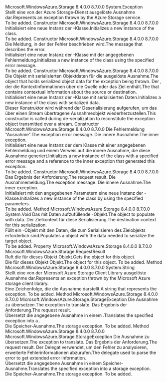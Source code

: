 <Type Name="StorageException" FullName="Microsoft.WindowsAzure.Storage.StorageException">
  <TypeSignature Language="C#" Value="public class StorageException : Exception" />
  <TypeSignature Language="ILAsm" Value=".class public auto ansi serializable beforefieldinit StorageException extends System.Exception" />
  <TypeSignature Language="DocId" Value="T:Microsoft.WindowsAzure.Storage.StorageException" />
  <TypeSignature Language="VB.NET" Value="Public Class StorageException&#xA;Inherits Exception" />
  <TypeSignature Language="F#" Value="type StorageException = class&#xA;    inherit Exception" />
  <AssemblyInfo>
    <AssemblyName>Microsoft.WindowsAzure.Storage</AssemblyName>
    <AssemblyVersion>8.4.0.0</AssemblyVersion>
    <AssemblyVersion>8.7.0.0</AssemblyVersion>
  </AssemblyInfo>
  <Base>
    <BaseTypeName>System.Exception</BaseTypeName>
  </Base>
  <Interfaces />
  <Docs>
    <summary>
            <span data-ttu-id="51ce0-101">Stellt eine von der Azure Storage-Dienst ausgelöste Ausnahme dar.</span><span class="sxs-lookup"><span data-stu-id="51ce0-101">Represents an exception thrown by the Azure Storage service.</span></span>
            </summary>
    <remarks>To be added.</remarks>
  </Docs>
  <Members>
    <Member MemberName=".ctor">
      <MemberSignature Language="C#" Value="public StorageException ();" />
      <MemberSignature Language="ILAsm" Value=".method public hidebysig specialname rtspecialname instance void .ctor() cil managed" />
      <MemberSignature Language="DocId" Value="M:Microsoft.WindowsAzure.Storage.StorageException.#ctor" />
      <MemberSignature Language="VB.NET" Value="Public Sub New ()" />
      <MemberType>Constructor</MemberType>
      <AssemblyInfo>
        <AssemblyName>Microsoft.WindowsAzure.Storage</AssemblyName>
        <AssemblyVersion>8.4.0.0</AssemblyVersion>
        <AssemblyVersion>8.7.0.0</AssemblyVersion>
      </AssemblyInfo>
      <Parameters />
      <Docs>
        <summary>
            <span data-ttu-id="51ce0-102">Initialisiert eine neue Instanz der <see cref="T:Microsoft.WindowsAzure.Storage.StorageException" />-Klasse.</span><span class="sxs-lookup"><span data-stu-id="51ce0-102">Initializes a new instance of the <see cref="T:Microsoft.WindowsAzure.Storage.StorageException" /> class.</span></span>
            </summary>
        <remarks>To be added.</remarks>
      </Docs>
    </Member>
    <Member MemberName=".ctor">
      <MemberSignature Language="C#" Value="public StorageException (string message);" />
      <MemberSignature Language="ILAsm" Value=".method public hidebysig specialname rtspecialname instance void .ctor(string message) cil managed" />
      <MemberSignature Language="DocId" Value="M:Microsoft.WindowsAzure.Storage.StorageException.#ctor(System.String)" />
      <MemberSignature Language="VB.NET" Value="Public Sub New (message As String)" />
      <MemberSignature Language="F#" Value="new Microsoft.WindowsAzure.Storage.StorageException : string -&gt; Microsoft.WindowsAzure.Storage.StorageException" Usage="new Microsoft.WindowsAzure.Storage.StorageException message" />
      <MemberType>Constructor</MemberType>
      <AssemblyInfo>
        <AssemblyName>Microsoft.WindowsAzure.Storage</AssemblyName>
        <AssemblyVersion>8.4.0.0</AssemblyVersion>
        <AssemblyVersion>8.7.0.0</AssemblyVersion>
      </AssemblyInfo>
      <Parameters>
        <Parameter Name="message" Type="System.String" />
      </Parameters>
      <Docs>
        <param name="message"><span data-ttu-id="51ce0-103">Die Meldung, in der der Fehler beschrieben wird.</span><span class="sxs-lookup"><span data-stu-id="51ce0-103">The message that describes the error.</span></span></param>
        <summary>
            <span data-ttu-id="51ce0-104">Initialisiert eine neue Instanz der <see cref="T:Microsoft.WindowsAzure.Storage.StorageException" />-Klasse mit der angegebenen Fehlermeldung.</span><span class="sxs-lookup"><span data-stu-id="51ce0-104">Initializes a new instance of the <see cref="T:Microsoft.WindowsAzure.Storage.StorageException" /> class using the specified error message.</span></span>
            </summary>
        <remarks>To be added.</remarks>
      </Docs>
    </Member>
    <Member MemberName=".ctor">
      <MemberSignature Language="C#" Value="protected StorageException (System.Runtime.Serialization.SerializationInfo info, System.Runtime.Serialization.StreamingContext context);" />
      <MemberSignature Language="ILAsm" Value=".method familyhidebysig specialname rtspecialname instance void .ctor(class System.Runtime.Serialization.SerializationInfo info, valuetype System.Runtime.Serialization.StreamingContext context) cil managed" />
      <MemberSignature Language="DocId" Value="M:Microsoft.WindowsAzure.Storage.StorageException.#ctor(System.Runtime.Serialization.SerializationInfo,System.Runtime.Serialization.StreamingContext)" />
      <MemberSignature Language="VB.NET" Value="Protected Sub New (info As SerializationInfo, context As StreamingContext)" />
      <MemberSignature Language="F#" Value="new Microsoft.WindowsAzure.Storage.StorageException : System.Runtime.Serialization.SerializationInfo * System.Runtime.Serialization.StreamingContext -&gt; Microsoft.WindowsAzure.Storage.StorageException" Usage="new Microsoft.WindowsAzure.Storage.StorageException (info, context)" />
      <MemberType>Constructor</MemberType>
      <AssemblyInfo>
        <AssemblyName>Microsoft.WindowsAzure.Storage</AssemblyName>
        <AssemblyVersion>8.4.0.0</AssemblyVersion>
        <AssemblyVersion>8.7.0.0</AssemblyVersion>
      </AssemblyInfo>
      <Parameters>
        <Parameter Name="info" Type="System.Runtime.Serialization.SerializationInfo" />
        <Parameter Name="context" Type="System.Runtime.Serialization.StreamingContext" />
      </Parameters>
      <Docs>
        <param name="info"><span data-ttu-id="51ce0-105">Die <see cref="T:System.Runtime.Serialization.SerializationInfo" /> Objekt mit serialisierten Objektdaten für die ausgelöste Ausnahme.</span><span class="sxs-lookup"><span data-stu-id="51ce0-105">The <see cref="T:System.Runtime.Serialization.SerializationInfo" /> object that holds serialized object data for the exception being thrown.</span></span></param>
        <param name="context"><span data-ttu-id="51ce0-106">Der <see cref="T:System.Runtime.Serialization.StreamingContext" />, der die Kontextinformationen über die Quelle oder das Ziel enthält.</span><span class="sxs-lookup"><span data-stu-id="51ce0-106">The <see cref="T:System.Runtime.Serialization.StreamingContext" /> that contains contextual information about the source or destination.</span></span></param>
        <summary>
            <span data-ttu-id="51ce0-107">Initialisiert eine neue Instanz der <see cref="T:Microsoft.WindowsAzure.Storage.StorageException" />-Klasse mit serialisierten Daten.</span><span class="sxs-lookup"><span data-stu-id="51ce0-107">Initializes a new instance of the <see cref="T:Microsoft.WindowsAzure.Storage.StorageException" /> class with serialized data.</span></span>
            </summary>
        <remarks><span data-ttu-id="51ce0-108">Dieser Konstruktor wird während der Deserialisierung aufgerufen, um das über einen Stream übertragene Ausnahmeobjekt wiederherzustellen.</span><span class="sxs-lookup"><span data-stu-id="51ce0-108">This constructor is called during de-serialization to reconstitute the exception object transmitted over a stream.</span></span></remarks>
      </Docs>
    </Member>
    <Member MemberName=".ctor">
      <MemberSignature Language="C#" Value="public StorageException (string message, Exception innerException);" />
      <MemberSignature Language="ILAsm" Value=".method public hidebysig specialname rtspecialname instance void .ctor(string message, class System.Exception innerException) cil managed" />
      <MemberSignature Language="DocId" Value="M:Microsoft.WindowsAzure.Storage.StorageException.#ctor(System.String,System.Exception)" />
      <MemberSignature Language="VB.NET" Value="Public Sub New (message As String, innerException As Exception)" />
      <MemberSignature Language="F#" Value="new Microsoft.WindowsAzure.Storage.StorageException : string * Exception -&gt; Microsoft.WindowsAzure.Storage.StorageException" Usage="new Microsoft.WindowsAzure.Storage.StorageException (message, innerException)" />
      <MemberType>Constructor</MemberType>
      <AssemblyInfo>
        <AssemblyName>Microsoft.WindowsAzure.Storage</AssemblyName>
        <AssemblyVersion>8.4.0.0</AssemblyVersion>
        <AssemblyVersion>8.7.0.0</AssemblyVersion>
      </AssemblyInfo>
      <Parameters>
        <Parameter Name="message" Type="System.String" />
        <Parameter Name="innerException" Type="System.Exception" />
      </Parameters>
      <Docs>
        <param name="message"><span data-ttu-id="51ce0-109">Die Fehlermeldung "Ausnahme".</span><span class="sxs-lookup"><span data-stu-id="51ce0-109">The exception error message.</span></span></param>
        <param name="innerException"><span data-ttu-id="51ce0-110">Die innere Ausnahme.</span><span class="sxs-lookup"><span data-stu-id="51ce0-110">The inner exception.</span></span></param>
        <summary>
            <span data-ttu-id="51ce0-111">Initialisiert eine neue Instanz der dem <see cref="T:Microsoft.WindowsAzure.Storage.StorageException" /> Klasse mit einer angegebenen Fehlermeldung und einem Verweis auf die innere Ausnahme, die diese Ausnahme generiert.</span><span class="sxs-lookup"><span data-stu-id="51ce0-111">Initializes a new instance of the <see cref="T:Microsoft.WindowsAzure.Storage.StorageException" /> class with a specified error message and a reference to the inner exception that generated this exception.</span></span>
            </summary>
        <remarks>To be added.</remarks>
      </Docs>
    </Member>
    <Member MemberName=".ctor">
      <MemberSignature Language="C#" Value="public StorageException (Microsoft.WindowsAzure.Storage.RequestResult res, string message, Exception inner);" />
      <MemberSignature Language="ILAsm" Value=".method public hidebysig specialname rtspecialname instance void .ctor(class Microsoft.WindowsAzure.Storage.RequestResult res, string message, class System.Exception inner) cil managed" />
      <MemberSignature Language="DocId" Value="M:Microsoft.WindowsAzure.Storage.StorageException.#ctor(Microsoft.WindowsAzure.Storage.RequestResult,System.String,System.Exception)" />
      <MemberSignature Language="VB.NET" Value="Public Sub New (res As RequestResult, message As String, inner As Exception)" />
      <MemberSignature Language="F#" Value="new Microsoft.WindowsAzure.Storage.StorageException : Microsoft.WindowsAzure.Storage.RequestResult * string * Exception -&gt; Microsoft.WindowsAzure.Storage.StorageException" Usage="new Microsoft.WindowsAzure.Storage.StorageException (res, message, inner)" />
      <MemberType>Constructor</MemberType>
      <AssemblyInfo>
        <AssemblyName>Microsoft.WindowsAzure.Storage</AssemblyName>
        <AssemblyVersion>8.4.0.0</AssemblyVersion>
        <AssemblyVersion>8.7.0.0</AssemblyVersion>
      </AssemblyInfo>
      <Parameters>
        <Parameter Name="res" Type="Microsoft.WindowsAzure.Storage.RequestResult" />
        <Parameter Name="message" Type="System.String" />
        <Parameter Name="inner" Type="System.Exception" />
      </Parameters>
      <Docs>
        <param name="res"><span data-ttu-id="51ce0-112">Das Ergebnis der Anforderung.</span><span class="sxs-lookup"><span data-stu-id="51ce0-112">The request result.</span></span></param>
        <param name="message"><span data-ttu-id="51ce0-113">Die Ausnahmemeldung.</span><span class="sxs-lookup"><span data-stu-id="51ce0-113">The exception message.</span></span></param>
        <param name="inner"><span data-ttu-id="51ce0-114">Die innere Ausnahme.</span><span class="sxs-lookup"><span data-stu-id="51ce0-114">The inner exception.</span></span></param>
        <summary>
            <span data-ttu-id="51ce0-115">Initialisiert mit den angegebenen Parametern eine neue Instanz der <see cref="T:Microsoft.WindowsAzure.Storage.StorageException" />-Klasse.</span><span class="sxs-lookup"><span data-stu-id="51ce0-115">Initializes a new instance of the <see cref="T:Microsoft.WindowsAzure.Storage.StorageException" /> class by using the specified parameters.</span></span>
            </summary>
        <remarks>To be added.</remarks>
      </Docs>
    </Member>
    <Member MemberName="GetObjectData">
      <MemberSignature Language="C#" Value="public override void GetObjectData (System.Runtime.Serialization.SerializationInfo info, System.Runtime.Serialization.StreamingContext context);" />
      <MemberSignature Language="ILAsm" Value=".method public hidebysig virtual instance void GetObjectData(class System.Runtime.Serialization.SerializationInfo info, valuetype System.Runtime.Serialization.StreamingContext context) cil managed" />
      <MemberSignature Language="DocId" Value="M:Microsoft.WindowsAzure.Storage.StorageException.GetObjectData(System.Runtime.Serialization.SerializationInfo,System.Runtime.Serialization.StreamingContext)" />
      <MemberSignature Language="VB.NET" Value="Public Overrides Sub GetObjectData (info As SerializationInfo, context As StreamingContext)" />
      <MemberSignature Language="F#" Value="override this.GetObjectData : System.Runtime.Serialization.SerializationInfo * System.Runtime.Serialization.StreamingContext -&gt; unit" Usage="storageException.GetObjectData (info, context)" />
      <MemberType>Method</MemberType>
      <AssemblyInfo>
        <AssemblyName>Microsoft.WindowsAzure.Storage</AssemblyName>
        <AssemblyVersion>8.4.0.0</AssemblyVersion>
        <AssemblyVersion>8.7.0.0</AssemblyVersion>
      </AssemblyInfo>
      <ReturnValue>
        <ReturnType>System.Void</ReturnType>
      </ReturnValue>
      <Parameters>
        <Parameter Name="info" Type="System.Runtime.Serialization.SerializationInfo" />
        <Parameter Name="context" Type="System.Runtime.Serialization.StreamingContext" />
      </Parameters>
      <Docs>
        <param name="info"><span data-ttu-id="51ce0-116">Das mit Daten aufzufüllende <see cref="T:System.Runtime.Serialization.SerializationInfo" />-Objekt.</span><span class="sxs-lookup"><span data-stu-id="51ce0-116">The <see cref="T:System.Runtime.Serialization.SerializationInfo" /> object to populate with data.</span></span></param>
        <param name="context"><span data-ttu-id="51ce0-117">Der Zielkontext für diese Serialisierung.</span><span class="sxs-lookup"><span data-stu-id="51ce0-117">The destination context for this serialization.</span></span></param>
        <summary>
            <span data-ttu-id="51ce0-118">Füllt ein <see cref="T:System.Runtime.Serialization.SerializationInfo" />-Objekt mit den Daten, die zum Serialisieren des Zielobjekts erforderlich sind.</span><span class="sxs-lookup"><span data-stu-id="51ce0-118">Populates a <see cref="T:System.Runtime.Serialization.SerializationInfo" /> object with the data needed to serialize the target object.</span></span>
            </summary>
        <remarks>To be added.</remarks>
      </Docs>
    </Member>
    <Member MemberName="RequestInformation">
      <MemberSignature Language="C#" Value="public Microsoft.WindowsAzure.Storage.RequestResult RequestInformation { get; }" />
      <MemberSignature Language="ILAsm" Value=".property instance class Microsoft.WindowsAzure.Storage.RequestResult RequestInformation" />
      <MemberSignature Language="DocId" Value="P:Microsoft.WindowsAzure.Storage.StorageException.RequestInformation" />
      <MemberSignature Language="VB.NET" Value="Public ReadOnly Property RequestInformation As RequestResult" />
      <MemberSignature Language="F#" Value="member this.RequestInformation : Microsoft.WindowsAzure.Storage.RequestResult" Usage="Microsoft.WindowsAzure.Storage.StorageException.RequestInformation" />
      <MemberType>Property</MemberType>
      <AssemblyInfo>
        <AssemblyName>Microsoft.WindowsAzure.Storage</AssemblyName>
        <AssemblyVersion>8.4.0.0</AssemblyVersion>
        <AssemblyVersion>8.7.0.0</AssemblyVersion>
      </AssemblyInfo>
      <ReturnValue>
        <ReturnType>Microsoft.WindowsAzure.Storage.RequestResult</ReturnType>
      </ReturnValue>
      <Docs>
        <summary>
            <span data-ttu-id="51ce0-119">Ruft die <see cref="T:Microsoft.WindowsAzure.Storage.RequestResult" /> für dieses Objekt <see cref="T:Microsoft.WindowsAzure.Storage.StorageException" /> Objekt.</span><span class="sxs-lookup"><span data-stu-id="51ce0-119">Gets the <see cref="T:Microsoft.WindowsAzure.Storage.RequestResult" /> object for this <see cref="T:Microsoft.WindowsAzure.Storage.StorageException" /> object.</span></span>
            </summary>
        <value><span data-ttu-id="51ce0-120">Die <see cref="T:Microsoft.WindowsAzure.Storage.RequestResult" /> für dieses Objekt <see cref="T:Microsoft.WindowsAzure.Storage.StorageException" /> Objekt.</span><span class="sxs-lookup"><span data-stu-id="51ce0-120">The <see cref="T:Microsoft.WindowsAzure.Storage.RequestResult" /> object for this <see cref="T:Microsoft.WindowsAzure.Storage.StorageException" /> object.</span></span></value>
        <remarks>To be added.</remarks>
      </Docs>
    </Member>
    <Member MemberName="ToString">
      <MemberSignature Language="C#" Value="public override string ToString ();" />
      <MemberSignature Language="ILAsm" Value=".method public hidebysig virtual instance string ToString() cil managed" />
      <MemberSignature Language="DocId" Value="M:Microsoft.WindowsAzure.Storage.StorageException.ToString" />
      <MemberSignature Language="VB.NET" Value="Public Overrides Function ToString () As String" />
      <MemberSignature Language="F#" Value="override this.ToString : unit -&gt; string" Usage="storageException.ToString " />
      <MemberType>Method</MemberType>
      <AssemblyInfo>
        <AssemblyName>Microsoft.WindowsAzure.Storage</AssemblyName>
        <AssemblyVersion>8.4.0.0</AssemblyVersion>
        <AssemblyVersion>8.7.0.0</AssemblyVersion>
      </AssemblyInfo>
      <ReturnValue>
        <ReturnType>System.String</ReturnType>
      </ReturnValue>
      <Parameters />
      <Docs>
        <summary>
            <span data-ttu-id="51ce0-121">Stellt eine von der Microsoft Azure Storage Client Library ausgelöste Ausnahme dar.</span><span class="sxs-lookup"><span data-stu-id="51ce0-121">Represents an exception thrown by the Microsoft Azure storage client library.</span></span> 
            </summary>
        <returns><span data-ttu-id="51ce0-122">Eine Zeichenfolge, die die Ausnahme darstellt.</span><span class="sxs-lookup"><span data-stu-id="51ce0-122">A string that represents the exception.</span></span></returns>
        <remarks>To be added.</remarks>
      </Docs>
    </Member>
    <Member MemberName="TranslateException">
      <MemberSignature Language="C#" Value="public static Microsoft.WindowsAzure.Storage.StorageException TranslateException (Exception ex, Microsoft.WindowsAzure.Storage.RequestResult reqResult);" />
      <MemberSignature Language="ILAsm" Value=".method public static hidebysig class Microsoft.WindowsAzure.Storage.StorageException TranslateException(class System.Exception ex, class Microsoft.WindowsAzure.Storage.RequestResult reqResult) cil managed" />
      <MemberSignature Language="DocId" Value="M:Microsoft.WindowsAzure.Storage.StorageException.TranslateException(System.Exception,Microsoft.WindowsAzure.Storage.RequestResult)" />
      <MemberSignature Language="VB.NET" Value="Public Shared Function TranslateException (ex As Exception, reqResult As RequestResult) As StorageException" />
      <MemberSignature Language="F#" Value="static member TranslateException : Exception * Microsoft.WindowsAzure.Storage.RequestResult -&gt; Microsoft.WindowsAzure.Storage.StorageException" Usage="Microsoft.WindowsAzure.Storage.StorageException.TranslateException (ex, reqResult)" />
      <MemberType>Method</MemberType>
      <AssemblyInfo>
        <AssemblyName>Microsoft.WindowsAzure.Storage</AssemblyName>
        <AssemblyVersion>8.4.0.0</AssemblyVersion>
        <AssemblyVersion>8.7.0.0</AssemblyVersion>
      </AssemblyInfo>
      <ReturnValue>
        <ReturnType>Microsoft.WindowsAzure.Storage.StorageException</ReturnType>
      </ReturnValue>
      <Parameters>
        <Parameter Name="ex" Type="System.Exception" />
        <Parameter Name="reqResult" Type="Microsoft.WindowsAzure.Storage.RequestResult" />
      </Parameters>
      <Docs>
        <param name="ex"><span data-ttu-id="51ce0-123">Die Ausnahme zu übersetzen.</span><span class="sxs-lookup"><span data-stu-id="51ce0-123">The exception to translate.</span></span></param>
        <param name="reqResult"><span data-ttu-id="51ce0-124">Das Ergebnis der Anforderung.</span><span class="sxs-lookup"><span data-stu-id="51ce0-124">The request result.</span></span></param>
        <summary>
            <span data-ttu-id="51ce0-125">Übersetzt die angegebene Ausnahme in einem <see cref="T:Microsoft.WindowsAzure.Storage.StorageException" />.</span><span class="sxs-lookup"><span data-stu-id="51ce0-125">Translates the specified exception into a <see cref="T:Microsoft.WindowsAzure.Storage.StorageException" />.</span></span>
            </summary>
        <returns><span data-ttu-id="51ce0-126">Die Speicher-Ausnahme.</span><span class="sxs-lookup"><span data-stu-id="51ce0-126">The storage exception.</span></span></returns>
        <remarks>To be added.</remarks>
      </Docs>
    </Member>
    <Member MemberName="TranslateException">
      <MemberSignature Language="C#" Value="public static Microsoft.WindowsAzure.Storage.StorageException TranslateException (Exception ex, Microsoft.WindowsAzure.Storage.RequestResult reqResult, Func&lt;System.IO.Stream,Microsoft.WindowsAzure.Storage.StorageExtendedErrorInformation&gt; parseError);" />
      <MemberSignature Language="ILAsm" Value=".method public static hidebysig class Microsoft.WindowsAzure.Storage.StorageException TranslateException(class System.Exception ex, class Microsoft.WindowsAzure.Storage.RequestResult reqResult, class System.Func`2&lt;class System.IO.Stream, class Microsoft.WindowsAzure.Storage.StorageExtendedErrorInformation&gt; parseError) cil managed" />
      <MemberSignature Language="DocId" Value="M:Microsoft.WindowsAzure.Storage.StorageException.TranslateException(System.Exception,Microsoft.WindowsAzure.Storage.RequestResult,System.Func{System.IO.Stream,Microsoft.WindowsAzure.Storage.StorageExtendedErrorInformation})" />
      <MemberSignature Language="VB.NET" Value="Public Shared Function TranslateException (ex As Exception, reqResult As RequestResult, parseError As Func(Of Stream, StorageExtendedErrorInformation)) As StorageException" />
      <MemberSignature Language="F#" Value="static member TranslateException : Exception * Microsoft.WindowsAzure.Storage.RequestResult * Func&lt;System.IO.Stream, Microsoft.WindowsAzure.Storage.StorageExtendedErrorInformation&gt; -&gt; Microsoft.WindowsAzure.Storage.StorageException" Usage="Microsoft.WindowsAzure.Storage.StorageException.TranslateException (ex, reqResult, parseError)" />
      <MemberType>Method</MemberType>
      <AssemblyInfo>
        <AssemblyName>Microsoft.WindowsAzure.Storage</AssemblyName>
        <AssemblyVersion>8.4.0.0</AssemblyVersion>
        <AssemblyVersion>8.7.0.0</AssemblyVersion>
      </AssemblyInfo>
      <ReturnValue>
        <ReturnType>Microsoft.WindowsAzure.Storage.StorageException</ReturnType>
      </ReturnValue>
      <Parameters>
        <Parameter Name="ex" Type="System.Exception" />
        <Parameter Name="reqResult" Type="Microsoft.WindowsAzure.Storage.RequestResult" />
        <Parameter Name="parseError" Type="System.Func&lt;System.IO.Stream,Microsoft.WindowsAzure.Storage.StorageExtendedErrorInformation&gt;" />
      </Parameters>
      <Docs>
        <param name="ex"><span data-ttu-id="51ce0-127">Die Ausnahme zu übersetzen.</span><span class="sxs-lookup"><span data-stu-id="51ce0-127">The exception to translate.</span></span></param>
        <param name="reqResult"><span data-ttu-id="51ce0-128">Das Ergebnis der Anforderung.</span><span class="sxs-lookup"><span data-stu-id="51ce0-128">The request result.</span></span></param>
        <param name="parseError"><span data-ttu-id="51ce0-129">Der Delegat verwendet, um den Fehler zu analysieren, erweiterte Fehlerinformationen abzurufen.</span><span class="sxs-lookup"><span data-stu-id="51ce0-129">The delegate used to parse the error to get extended error information.</span></span></param>
        <summary>
            <span data-ttu-id="51ce0-130">Übersetzt die angegebene Ausnahme in einem Speicher-Ausnahme.</span><span class="sxs-lookup"><span data-stu-id="51ce0-130">Translates the specified exception into a storage exception.</span></span>
            </summary>
        <returns><span data-ttu-id="51ce0-131">Die Speicher-Ausnahme.</span><span class="sxs-lookup"><span data-stu-id="51ce0-131">The storage exception.</span></span></returns>
        <remarks>To be added.</remarks>
      </Docs>
    </Member>
  </Members>
</Type>
